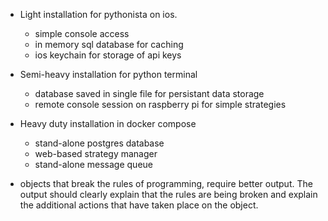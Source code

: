- Light installation for pythonista on ios.
    - simple console access
    - in memory sql database for caching
    - ios keychain for storage of api keys

- Semi-heavy installation for python terminal
    - database saved in single file for persistant data storage
    - remote console session on raspberry pi for simple strategies

- Heavy duty installation in docker compose
    - stand-alone postgres database
    - web-based strategy manager
    - stand-alone message queue






- objects that break the rules of programming, require better output. The output should clearly explain that the rules are being broken and explain the additional actions that have taken place on the object.
